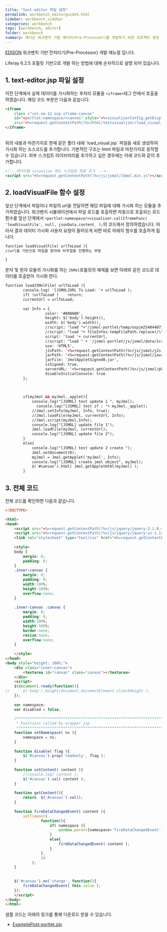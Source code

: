 ```yaml
---
title: "text-editor 파일 설정"
permalink: workbench_editorguide5.html
sidebar: workbench_sidebar
categories: workbench
tags: [workbench, editor]
folder: workbench
summary: 에디슨 워크벤치 기발 에디터(Pre-Processor)를 개발하기 위한 프로젝트 생성 및 기본 설정에 대한 매뉴얼
---
```


[EDISON](https://edison.re.kr) 워크벤치 기반 전처리기(Pre-Processor) 개발 매뉴얼 입니다.

Liferay 6.2.5 포틀릿 기반으로 개발 하는 방법에 대해 순차적으로 설명 되어 있습니다.


## 1. text-editor.jsp 파일 설정

이전 단계에서 실제 데이터를 가시화하는 후처리 모듈을 `<iframe>`태그 안에서 호출을 하였습니다.
해당 코드 부분은 다음과 같습니다.

```html
<iframe 
	class ="col-sm-12 osp-iframe-canvas" 
	id="<portlet:namespace/>canvas" style="<%=visualizerConfig.getDisplayStyle()%>"
	src="<%=request.getContextPath()%>/html/testvisualizer/load_visual.jsp">
</iframe>
```
<br>
위의 내용과 마찬가지로 현재 같은 폴더 내에 `load_visual.jsp` 파일을 새로 생성하여 가시화 하는 소스코드를 추가합니다.
기본적인 구조는 html 파일과 마찬가지로 동작할 수 있습니다. 외부 스크립트 라이브러리를 추가하고 싶은 경우에는 아래 코드와 같이 추가합니다.

```html
<!-- 데이터를 visualize 하는 스크립팅 파일 추가  -->
<script src="<%=request.getContextPath()%>/js/jsmol/JSmol.min.js"></script>
```

## 2. loadVisualFile 함수 설정

앞선 단계에서 파일이나 파일의 url을 전달하면 해당 파일에 대해 가시화 하는 모듈을 추가하였습니다. 
워크벤치 시뮬레이션에서 파일 로드를 호출하면 자동으로 호출되는 로드 함수를 앞선 단계에서 `<portlet:namespace/>visualizer.callIframeFunc( 'loadVisualFile', null, jsonData.content_ );`의 코드에서 정의하였습니다.
따라서 결과 데이터 가시화 사용자 요청이 들어오게 되면 바로 아래의 함수를 호출하게 됩니다. <br>
```html
function loadVisualFile( urlToLoad ){
//url을 기반으로 파일을 받아와 비주얼을 진행하는 부분

}
```

분자 및 원자 모듈의 가시화를 하는 `JSMol`포틀릿의 예제를 보면 아래와 같은 코드로 데이터를 호출받아 가시화 한다.
```html
function loadJSMolFile( urlToLoad ){
        console.log( '[JSMOL]URL To Load: '+ urlToLoad );
        if( !urlToLoad )    return;
        currentUrl = urlToLoad;
        
        var Info = {
                  color: '#000000',
                  height: $('body').height(),
                  width: $('body').width(),
                  //script: "load "+"/jsmol-portlet/temp/ospjm2548440710626419920.tmp",
                  //script: "load "+ fileInfos.tempFilePath.replace(/\\/g, '/'),
                  script: 'load '+ currentUrl,
                  //script: "load " + '/jsmol-portlet/js/jsmol/data/1crn.pdb',
                  use: 'HTML5',
                  j2sPath: '<%=request.getContextPath()%>/js/jsmol/j2s',
                  jarPath: '<%=request.getContextPath()%>/js/jsmol/java',
                  jarFile: 'JmolAppletSigned0.jar',
                  isSigned: true,
                  serverURL: '<%=request.getContextPath()%>/js/jsmol/php/jsmol.php',
                  disableInitialConsole: true
        };
       
       
      
        if(myJmol && myJmol._applet){
        	console.log("[JSMOL] test update 1 ", myJmol);
        	  console.log("[JSMOL] test if : "+ myJmol._applet);
        	//Jmol.setInfo(myJmol, Info, true);
        	//Jmol.loadFile(myJmol, currentUrl, Info);
        	//Jmol.script(myJmol,Info);
        	console.log("[JSMOL] update file 1");
        	Jmol.loadFile(myJmol, currentUrl);
        	console.log("[JSMOL] update file 2");
		}
		else{
			console.log("[JSMOL] test update 2 create ");
			Jmol.setDocument(0);
			myJmol = Jmol.getApplet('myJmol', Info);
			console.log("[JSMOL] create jmol object", myJmol);
			$('#canvas').html( Jmol.getAppletHtml(myJmol) );
		}
```



## 3. 전체 코드


전체 코드를 확인하면 다음과 같습니다.
```html
<!DOCTYPE>

<html>
<head>
	<script src="<%=request.getContextPath()%>/js/jquery/jquery-3.1.0.min.js"></script>
	<script src="<%=request.getContextPath()%>/js/jquery/jquery-ui-1.12.1.custom/jquery-ui.min.js"></script>
	<link rel="stylesheet" type="text/css" href="<%=request.getContextPath()%>/js/jquery/jquery-ui-1.12.1.custom/jquery-ui.min.css"/>
	
	<style>
	body {
		margin: 0;
		padding: 0;
	}
	.inner-canvas {
		margin: 0;
		padding: 0;
		width:100%;
		height:100%;
		overflow:none;
	}
	
	.inner-canvas .canvas {
		margin: 0;
		padding: 0;
		width:100%;
		height:100%;
		border:none;
		resize:none;
		overflow:none;
	}
	
	</style>
</head>
<body style="height: 100%;">
	<div class="inner-canvas">
		<textarea id="canvas" class="canvas"></textarea>
	</div>
	<script>
	$(document).ready(function(){
// 		$('body').height(document.documentElement.clientHeight );
	});
	
	var namespace;
	var disabled = false;
	
	/***********************************************************************
	 * Functions called by wrapper jsp 
	 ***********************************************************************/
	function setNamespace( ns ){
		namespace = ns;
	} 
	
	function disable( flag ){
		$('#canvas').prop('readonly', flag );
	}
	
	function setContent( content ){
		//console.log( content );
		$('#canvas').val( content );
	}
	
	function getContent(){
		return 	$('#canvas').val();
	}
	
	function fireDataChangedEvent( content ){
		setTimeout(
				function(){
					if( namespace ){
						window.parent[namespace+'fireDataChangedEvent']( content );
					}
					else{
						fireDataChangedEvent( content );
					}
				},
				10
			);
	}
	 
	
	$('#canvas').on('change', function(){
		fireDataChangedEvent( this.value );
	});
	</script>
</body>
</html>


```


샘플 코드는 아래의 링크를 통해 다운로드 받을 수 있습니다.
- [ExamplePost-portlet.zip](OSPLibrary/ExamplePost-portlet.zip)
